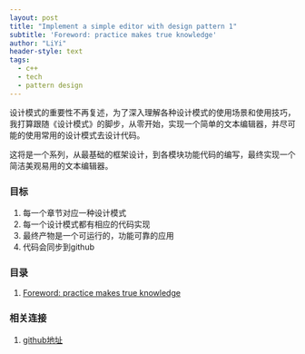 ```yaml
---
layout: post
title: "Implement a simple editor with design pattern 1"
subtitle: 'Foreword: practice makes true knowledge'
author: "LiYi"
header-style: text
tags:
  - c++
  - tech
  - pattern design
---
```


设计模式的重要性不再复述，为了深入理解各种设计模式的使用场景和使用技巧，我打算跟随《设计模式》的脚步，从零开始，实现一个简单的文本编辑器，并尽可能的使用常用的设计模式去设计代码。

这将是一个系列，从最基础的框架设计，到各模块功能代码的编写，最终实现一个简洁美观易用的文本编辑器。


### 目标

1. 每一个章节对应一种设计模式
2. 每一个设计模式都有相应的代码实现
3. 最终产物是一个可运行的，功能可靠的应用
4. 代码会同步到github


### 目录
1. [Foreword: practice makes true knowledge](www.zekyun.com)

### 相关连接

1. [github地址](github.com/fadoers)







